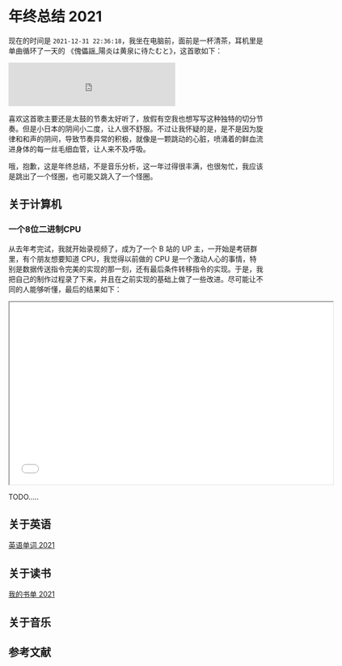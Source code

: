 # 年终总结 2021

[annotation]: [id] (f95121be-7ae7-472e-8b8a-1ea60b49ec44)
[annotation]: [status] (public)
[annotation]: [create_time] (2021-12-31 22:35:44)
[annotation]: [category] (心情随笔)
[annotation]: [tags] ()
[annotation]: [comments] (true)
[annotation]: [url] (http://blog.ccyg.studio/article/f95121be-7ae7-472e-8b8a-1ea60b49ec44)

现在的时间是 `2021-12-31 22:36:18`，我坐在电脑前，面前是一杯清茶，耳机里是单曲循环了一天的 《傀儡謡_陽炎は黄泉に待たむと》，这首歌如下：

<iframe class='row' frameborder="no" border="0" marginwidth="0" marginheight="0" width=330 height=86 src="https://music.163.com/outchain/player?type=2&id=449663&height=66"></iframe>

喜欢这首歌主要还是太鼓的节奏太好听了，放假有空我也想写写这种独特的切分节奏。但是小日本的阴间小二度，让人很不舒服。不过让我怀疑的是，是不是因为旋律和和声的阴间，导致节奏异常的积极，就像是一颗跳动的心脏，喷涌着的鲜血流进身体的每一丝毛细血管，让人来不及呼吸。

哦，抱歉，这是年终总结，不是音乐分析，这一年过得很丰满，也很匆忙，我应该是跳出了一个怪圈，也可能又跳入了一个怪圈。

## 关于计算机

### 一个8位二进制CPU

从去年考完试，我就开始录视频了，成为了一个 B 站的 UP 主，一开始是考研群里，有个朋友想要知道 CPU，我觉得以前做的 CPU 是一个激动人心的事情，特别是数据传送指令完美的实现的那一刻，还有最后条件转移指令的实现。于是，我把自己的制作过程录了下来，并且在之前实现的基础上做了一些改进。尽可能让不同的人能够听懂，最后的结果如下：

<iframe class="video" width="640" height="360" src="//player.bilibili.com/player.html?aid=889973052&bvid=BV1aP4y1s7Vf&cid=392829162&page=1"></iframe>

TODO.....

## 关于英语

[英语单词 2021](http://blog.ccyg.studio/article/6a1344d2-2e0c-4752-bf9d-da061c381e9c)

## 关于读书

[我的书单 2021](/article/da664dad-4fa9-464f-8936-403d73e318fe)

## 关于音乐


## 参考文献

